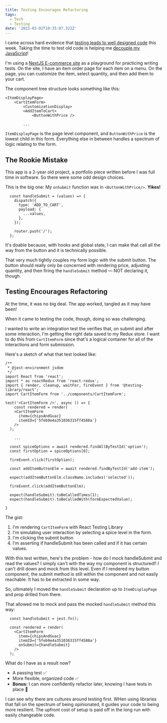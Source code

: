 ```yaml
---
title: Testing Encourages Refactoring
tags:
  - Tech
  - Testing
date: '2023-03-02T10:35:07.322Z'
---
```


I came across hard evidence that [testing leads to well designed code](/testingandwriting) this week. Taking the time to test old code is helping me [decouple my JavaScript](/testingorganizescode)!

I'm using a [NextJS E-commerce site](/tt) as a playground for practicing writing tests. On the site, I have an item order page for each item on a menu. On the page, you can customize the item, select quantity, and then add them to your cart.

The component tree structure looks something like this:

```
<ItemDisplayPage>
	<CartItemForm>
		<CustomizationDisplay>
		<AddItemToCart>
			<ButtonWithPrice />

		...

```

`ItemDisplayPage` is the page level component, and `ButtonWithPrice` is the lowest child in this form. Everything else in between handles a spectrum of logic relating to the form.

## The Rookie Mistake

This app is a 2-year old project, a portfolio piece written before I was full time in software. So there were some odd design choices.

This is the big one: My `onSubmit` function was in `<ButtonWithPrice/>`. **Yikes!**

```
  const handleSubmit = (values) => {
    dispatch({
      type: 'ADD_TO_CART',
      payload: {
        ...values,
      },
    });

    router.push('/');
  };
```

It's doable because, with hooks and global state, I can make that call all the way from the button and it is technically possible.

That very much tightly couples my form logic with the submit button. The button should really only be concerned with rendering price, adjusting quantity, and then firing the `handleSubmit` method — NOT declaring it, though.

## Testing Encourages Refactoring

At the time, it was no big deal. The app worked, tangled as it may have been!

When it came to testing the code, though, doing so was challenging.

I wanted to write an integration test the verifies that, on submit and after some interaction, I'm getting the right data saved to my Redux store. I want to do this from `CartItemForm` since that's a logical container for all of the interactions and form submission.

Here's a sketch of what that test looked like:

```
/**
 * @jest-environment jsdom
 */
import React from 'react';
import * as reactRedux from 'react-redux';
import { render, cleanup, waitFor, fireEvent } from '@testing-library/react';
import CartItemForm from '../components/CartItemForm';

test('<CartItemForm />', async () => {
	const rendered = render(
    <CartItemForm
      item={chipsAndGuac}
      itemID={'5feb9e4a351036315ff4588a'}
    />
  );

	...

  const spiceOptions = await rendered.findAllByTestId('option');
  const firstOption = spiceOptions[0];

  fireEvent.click(firstOption);

  const addItemButtonElm = await rendered.findByTestId('add-item');

  expect(addItemButtonElm.className.includes('selected'));

  fireEvent.click(addItemButtonElm);

  expect(handleSubmit).toBeCalledTimes(1);
  expect(handleSubmit).toBeCalledWith(formExpectedValue);

}
```

The gist:

1. I'm rendering `CartItemForm` with React Testing Library
2. I'm simulating user interaction by selecting a spice level in the form.
3. I'm clicking the submit button
4. I'm asserting if handleSubmit has been called and if it has certain values.

With this test written, here's the problem - how do I mock handleSubmit and read the values? I simply can't with the way my component is structured!! I can't drill down and mock from this level. Even if I rendered my button component, the submit method is still within the component and not easily reachable. It has to be extracted in some way.

So, ultimately I moved the `handleSubmit` declaration up to `ItemDisplayPage` and prop drilled from there.

That allowed me to mock and pass the mocked `handleSubmit` method this way:

```
  const handleSubmit = jest.fn();

  const rendered = render(
    <CartItemForm
      item={chipsAndGuac}
      itemID={'5feb9e4a351036315ff4588a'}
      onSubmit={handleSubmit}
    />
  );
```

What do I have as a result now?

- A passing test ✅
- More flexible, organized code ✅
- **Bonus:** I can more confidently refactor later, knowing I have tests in place 💯

I can see why there are cultures around testing first. WHen using libraries that fall on the spectrum of being opinionated, it guides your code to being more resilient. The upfront cost of setup is paid off in the long run with easily changeable code.
